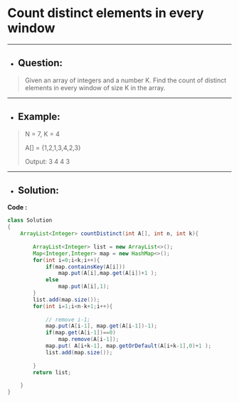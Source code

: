 # Count distinct elements in every window
---
- ## Question:
> Given an array of integers and a number K. Find the count of distinct elements in every window of size K in the array.
---
- ## Example:
> N = 7, K = 4
> 
> A[] = {1,2,1,3,4,2,3}
> 
> Output: 3 4 4 3
---
- ## Solution:
**Code :**
```java
class Solution
{
    ArrayList<Integer> countDistinct(int A[], int n, int k){
        
        ArrayList<Integer> list = new ArrayList<>();
        Map<Integer,Integer> map = new HashMap<>();
        for(int i=0;i<k;i++){
            if(map.containsKey(A[i]))
                map.put(A[i],map.get(A[i])+1 );
            else
                map.put(A[i],1);
        }
        list.add(map.size());
        for(int i=1;i<n-k+1;i++){
            
            // remove i-1;
            map.put(A[i-1], map.get(A[i-1])-1);
            if(map.get(A[i-1])==0)
                map.remove(A[i-1]);
            map.put( A[i+k-1], map.getOrDefault(A[i+k-1],0)+1 );
            list.add(map.size());
            
        }
        return list;
        
    }
}
